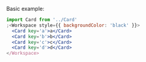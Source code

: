 Basic example:

```jsx
import Card from '../Card'
;<Workspace style={{ backgroundColor: 'black' }}>
  <Card key='a'>a</Card>
  <Card key='b'>b</Card>
  <Card key='c'>c</Card>
  <Card key='d'>d</Card>
</Workspace>
```

<!-- Can make an example that has no keys -->
<!-- ```jsx
import Card from '../Card'
;<Workspace style={{ backgroundColor: 'black' }}>
  <Card key='a'>a</Card>
  <Card key='b'>b</Card>
  <Card key='c'>c</Card>
  <Card key='d'>d</Card>
</Workspace>
``` -->
